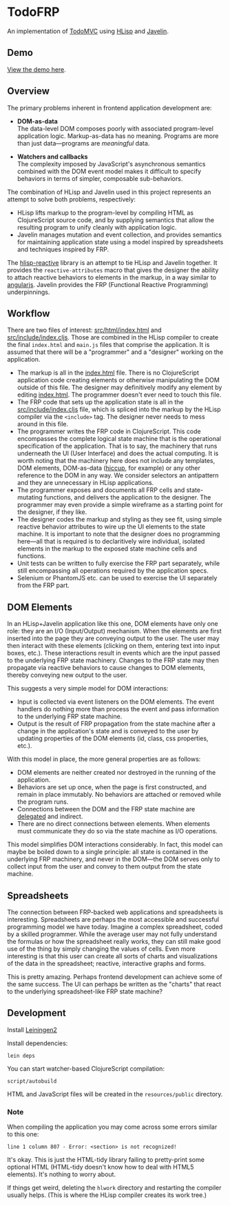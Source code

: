 # TodoFRP

An implementation of [TodoMVC](http://todomvc.com) using
[HLisp](http://github.com/tailrecursion/hlisp-starter/) and
[Javelin](http://github.com/tailrecursion/javelin/).

## Demo

[View the demo here](http://micha.github.com/todofrp/).

## Overview

The primary problems inherent in frontend application development are:

* **DOM-as-data** <br>
  The data-level DOM composes poorly with associated program-level
  application logic.  Markup-as-data has no meaning.  Programs are
  more than just data&mdash;programs are _meaningful_ data.

* **Watchers and callbacks** <br>
  The complexity imposed by JavaScript's asynchronous semantics
  combined with the DOM event model makes it difficult to specify
  behaviors in terms of simpler, composable sub-behaviors.

The combination of HLisp and Javelin used in this project represents
an attempt to solve both problems, respectively:

* HLisp lifts markup to the program-level by compiling HTML as
  ClojureScript source code, and by supplying semantics that allow the
  resulting program to unify cleanly with application logic.
* Javelin manages mutation and event collection, and provides
  semantics for maintaining application state using a model inspired
  by spreadsheets and techniques inspired by FRP.

The [hlisp-reactive](http://github.com/micha/hlisp-reactive/) library
is an attempt to tie HLisp and Javelin together. It provides the
`reactive-attributes` macro that gives the designer the ability to
attach reactive behaviors to elements in the markup, in a way similar
to [angularjs](http://angularjs.org). Javelin provides the FRP
(Functional Reactive Programming) underpinnings.

## Workflow

There are two files of interest:
[src/html/index.html](src/html/index.html) and
[src/include/index.cljs](src/include/index.cljs). Those are combined
in the HLisp compiler to create the final `index.html` and `main.js`
files that comprise the application. It is assumed that there will be
a "programmer" and a "designer" working on the application.

* The markup is all in the [index.html](src/html/index.html)
  file. There is no ClojureScript application code creating elements
  or otherwise manipulating the DOM outside of this file. The designer
  may definitively modify any element by editing
  [index.html](src/html/index.html). The programmer doesn't ever need
  to touch this file.
* The FRP code that sets up the application state is all in the
  [src/include/index.cljs](src/include/index.cljs) file, which is
  spliced into the markup by the HLisp compiler via the `<include>`
  tag. The designer never needs to mess around in this file.
* The programmer writes the FRP code in ClojureScript. This code
  encompasses the complete logical state machine that is the
  operational specification of the application. That is to say, the
  machinery that runs underneath the UI (User Interface) and does the
  actual computing. It is worth noting that the machinery here does
  not include any templates, DOM elements, DOM-as-data
  ([hiccup](http://github.com/weavejester/hiccup), for example) or any
  other reference to the DOM in any way. We consider selectors an
  antipattern and they are unnecessary in HLisp applications.
* The programmer exposes and documents all FRP cells and state-mutating
  functions, and delivers the application to the designer. The programmer may
  even provide a simple wireframe as a starting point for the designer, if
  they like.
* The designer codes the markup and styling as they see fit, using simple
  reactive behavior attributes to wire up the UI elements to the state machine.
  It is important to note that the designer does no programming here&mdash;all
  that is required is to declaritively wire individual, isolated elements in
  the markup to the exposed state machine cells and functions.
* Unit tests can be written to fully exercise the FRP part separately, while
  still encompassing all operations required by the application specs.
* Selenium or PhantomJS etc. can be used to exercise the UI separately from
  the FRP part.

## DOM Elements

In an HLisp+Javelin application like this one, DOM elements have only
one role: they are an I/O (Input/Output) mechanism. When the elements are
first inserted into the page they are conveying output to the user. The
user may then interact with these elements (clicking on them, entering
text into input boxes, etc.).  These interactions result in events which
are the input passed to the underlying FRP state machinery. Changes to
the FRP state may then propagate via reactive behaviors to cause changes
to DOM elements, thereby conveying new output to the user.

This suggests a very simple model for DOM interactions:

* Input is collected via event listeners on the DOM elements. The event
  handlers do nothing more than process the event and pass information to
  the underlying FRP state machine.
* Output is the result of FRP propagation from the state machine after a
  change in the application's state and is conveyed to the user by updating
  properties of the DOM elements (id, class, css properties, etc.).

With this model in place, the more general properties are as follows:

* DOM elements are neither created nor destroyed in the running of the
  application.
* Behaviors are set up once, when the page is first constructed, and remain in
  place immutably. No behaviors are attached or removed while the program runs.
* Connections between the DOM and the FRP state machine are
  [delegated](http://api.jquery.com/delegate/) and indirect.
* There are no direct connections between elements. When elements must
  communicate they do so via the state machine as I/O operations.
  
This model simplifies DOM interactions considerably. In fact, this model can
maybe be boiled down to a single principle: all state is contained in the
underlying FRP machinery, and never in the DOM&mdash;the DOM serves only to
collect input from the user and convey to them output from the state machine.

## Spreadsheets

The connection between FRP-backed web applications and spreadsheets is
interesting. Spreadsheets are perhaps the most accessible and successful
programming model we have today. Imagine a complex spreadsheet, coded by
a skilled programmer. While the average user may not fully understand the
formulas or how the spreadsheet really works, they can still make good use
of the thing by simply changing the values of cells. Even more interesting
is that this user can create all sorts of charts and visualizations of
the data in the spreadsheet; reactive, interactive graphs and forms.

This is pretty amazing. Perhaps frontend development can achieve some of
the same success. The UI can perhaps be written as the "charts" that react
to the underlying spreadsheet-like FRP state machine?

## Development

Install [Leiningen2](https://github.com/technomancy/leiningen)

Install dependencies:

    lein deps

You can start watcher-based ClojureScript compilation:

    script/autobuild

HTML and JavaScript files will be created in the `resources/public` directory.

### Note

When compiling the application you may come across some errors similar to this
one:

    line 1 column 807 - Error: <section> is not recognized!

It's okay. This is just the HTML-tidy library failing to pretty-print some
optional HTML (HTML-tidy doesn't know how to deal with HTML5 elements). It's
nothing to worry about.

If things get weird, deleting the `hlwork` directory and restarting the 
compiler usually helps. (This is where the HLisp compiler creates its work
tree.)
